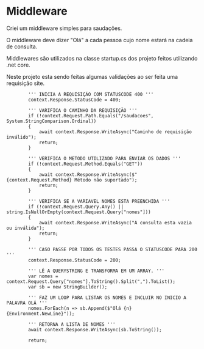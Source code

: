 # Middleware
Criei um middleware simples para saudações. 

O middleware deve dizer "Olá" a cada pessoa cujo nome estará na cadeia de consulta.

Middlewares são utilizados na classe startup.cs dos projeto feitos utilizando .net core.

Neste projeto esta sendo feitas algumas validações ao ser feita uma requisição site.

            ''' INICIA A REQUISIÇÃO COM STATUSCODE 400 '''
            context.Response.StatusCode = 400;
            
            ''' VARIFICA O CAMINHO DA REQUISIÇÃO '''
            if (!context.Request.Path.Equals("/saudacoes", System.StringComparison.Ordinal))
            {
                await context.Response.WriteAsync("Caminho de requisição inválido");
                return;
            }
            
            ''' VERIFICA O METODO UTILIZADO PARA ENVIAR OS DADOS '''
            if (!context.Request.Method.Equals("GET"))
            {
                await context.Response.WriteAsync($"{context.Request.Method} Método não suportado");
                return;
            }
            
            ''' VERIFICA SE A VARIAVEL NOMES ESTA PREENCHIDA '''
            if (!context.Request.Query.Any() || string.IsNullOrEmpty(context.Request.Query["nomes"]))
            {
                await context.Response.WriteAsync("A consulta esta vazia ou inválida");
                return;
            }
            
            ''' CASO PASSE POR TODOS OS TESTES PASSA O STATUSCODE PARA 200 '''
            context.Response.StatusCode = 200;
            
            ''' LÊ A QUERYSTRING E TRANSFORMA EM UM ARRAY. '''
            var nomes = context.Request.Query["nomes"].ToString().Split(",").ToList();
            var sb = new StringBuilder();
            
            ''' FAZ UM LOOP PARA LISTAR OS NOMES E INCLUIR NO INICIO A PALAVRA OLÁ '''
            nomes.ForEach(n => sb.Append($"Olá {n}{Environment.NewLine}"));
            
            ''' RETORNA A LISTA DE NOMES '''
            await context.Response.WriteAsync(sb.ToString());

            return;
